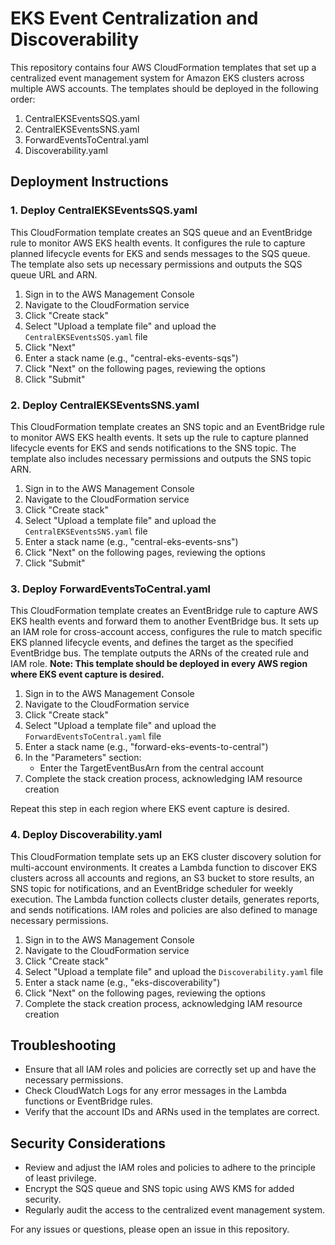 <h1>EKS Event Centralization and Discoverability</h1>

<p>This repository contains four AWS CloudFormation templates that set up a centralized event management system for Amazon EKS clusters across multiple AWS accounts. The templates should be deployed in the following order:</p>

<ol>
  <li>CentralEKSEventsSQS.yaml</li>
  <li>CentralEKSEventsSNS.yaml</li>
  <li>ForwardEventsToCentral.yaml</li>
  <li>Discoverability.yaml</li>
</ol>

<h2>Deployment Instructions</h2>

<h3>1. Deploy CentralEKSEventsSQS.yaml</h3>

<p>This CloudFormation template creates an SQS queue and an EventBridge rule to monitor AWS EKS health events. It configures the rule to capture planned lifecycle events for EKS and sends messages to the SQS queue. The template also sets up necessary permissions and outputs the SQS queue URL and ARN.</p>

<ol>
  <li>Sign in to the AWS Management Console</li>
  <li>Navigate to the CloudFormation service</li>
  <li>Click "Create stack"</li>
  <li>Select "Upload a template file" and upload the <code>CentralEKSEventsSQS.yaml</code> file</li>
  <li>Click "Next"</li>
  <li>Enter a stack name (e.g., "central-eks-events-sqs")</li>
  <li>Click "Next" on the following pages, reviewing the options</li>
  <li>Click "Submit"</li>
</ol>

<h3>2. Deploy CentralEKSEventsSNS.yaml</h3>

<p>This CloudFormation template creates an SNS topic and an EventBridge rule to monitor AWS EKS health events. It sets up the rule to capture planned lifecycle events for EKS and sends notifications to the SNS topic. The template also includes necessary permissions and outputs the SNS topic ARN.</p>

<ol>
  <li>Sign in to the AWS Management Console</li>
  <li>Navigate to the CloudFormation service</li>
  <li>Click "Create stack"</li>
  <li>Select "Upload a template file" and upload the <code>CentralEKSEventsSNS.yaml</code> file</li>
  <li>Enter a stack name (e.g., "central-eks-events-sns")</li>
  <li>Click "Next" on the following pages, reviewing the options</li>
  <li>Click "Submit"</li>
</ol>

<h3>3. Deploy ForwardEventsToCentral.yaml</h3>

<p>This CloudFormation template creates an EventBridge rule to capture AWS EKS health events and forward them to another EventBridge bus. It sets up an IAM role for cross-account access, configures the rule to match specific EKS planned lifecycle events, and defines the target as the specified EventBridge bus. The template outputs the ARNs of the created rule and IAM role. <strong>Note: This template should be deployed in every AWS region where EKS event capture is desired.</strong></p>

<ol>
  <li>Sign in to the AWS Management Console</li>
  <li>Navigate to the CloudFormation service</li>
  <li>Click "Create stack"</li>
  <li>Select "Upload a template file" and upload the <code>ForwardEventsToCentral.yaml</code> file</li>
  <li>Enter a stack name (e.g., "forward-eks-events-to-central")</li>
  <li>In the "Parameters" section:
    <ul>
      <li>Enter the TargetEventBusArn from the central account</li>
    </ul>
  </li>
  <li>Complete the stack creation process, acknowledging IAM resource creation</li>
</ol>

<p>Repeat this step in each region where EKS event capture is desired.</p>

<h3>4. Deploy Discoverability.yaml</h3>

<p>This CloudFormation template sets up an EKS cluster discovery solution for multi-account environments. It creates a Lambda function to discover EKS clusters across all accounts and regions, an S3 bucket to store results, an SNS topic for notifications, and an EventBridge scheduler for weekly execution. The Lambda function collects cluster details, generates reports, and sends notifications. IAM roles and policies are also defined to manage necessary permissions.</p>

<ol>
  <li>Sign in to the AWS Management Console</li>
  <li>Navigate to the CloudFormation service</li>
  <li>Click "Create stack"</li>
  <li>Select "Upload a template file" and upload the <code>Discoverability.yaml</code> file</li>
  <li>Enter a stack name (e.g., "eks-discoverability")</li>
  <li>Click "Next" on the following pages, reviewing the options</li>
  <li>Complete the stack creation process, acknowledging IAM resource creation</li>
</ol>

<h2>Troubleshooting</h2>

<ul>
  <li>Ensure that all IAM roles and policies are correctly set up and have the necessary permissions.</li>
  <li>Check CloudWatch Logs for any error messages in the Lambda functions or EventBridge rules.</li>
  <li>Verify that the account IDs and ARNs used in the templates are correct.</li>
</ul>

<h2>Security Considerations</h2>

<ul>
  <li>Review and adjust the IAM roles and policies to adhere to the principle of least privilege.</li>
  <li>Encrypt the SQS queue and SNS topic using AWS KMS for added security.</li>
  <li>Regularly audit the access to the centralized event management system.</li>
</ul>

<p>For any issues or questions, please open an issue in this repository.</p>
